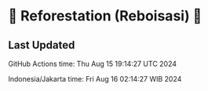 
# 🌳 Reforestation (Reboisasi) 🌲

## Last Updated

GitHub Actions time: Thu Aug 15 19:14:27 UTC 2024

Indonesia/Jakarta time: Fri Aug 16 02:14:27 WIB 2024
